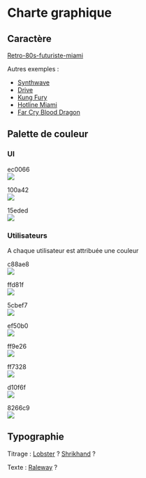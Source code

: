 # Charte graphique

## Caractère

[Retro-80s-futuriste-miami](https://www.google.ch/search?q=miami+retro&safe=off&espv=2&biw=1920&bih=911&source=lnms&tbm=isch&sa=X&ved=0ahUKEwi8vYL485vQAhUBnRoKHUuIAC4Q_AUIBigB#safe=off&tbm=isch&q=miami+retro+80s)

Autres exemples :
* [Synthwave](https://www.google.ch/search?q=hotline+miami&safe=off&espv=2&biw=1920&bih=911&source=lnms&tbm=isch&sa=X&ved=0ahUKEwi4marjjpzQAhXGthoKHcSoAPYQ_AUIBigB#safe=off&tbm=isch&q=synthwave)
* [Drive](https://www.google.ch/search?q=drive+movie&safe=off&source=lnms&tbm=isch&sa=X&ved=0ahUKEwj9x4bNlJzQAhXM0hoKHV9HA2gQ_AUICCgB&biw=1920&bih=911)
* [Kung Fury](https://www.google.ch/search?q=kung+fury&safe=off&source=lnms&tbm=isch&sa=X&ved=0ahUKEwj1tO_QlJzQAhVLVxoKHch_AqMQ_AUICCgB&biw=1920&bih=911)
* [Hotline Miami](https://www.google.ch/search?q=hotline+miami&safe=off&source=lnms&tbm=isch&sa=X&ved=0ahUKEwiUov_ZlJzQAhVEPBoKHXklArwQ_AUICCgB&biw=1920&bih=911)
* [Far Cry Blood Dragon](https://www.google.ch/search?q=far+cry+blood+dragon&safe=off&source=lnms&tbm=isch&sa=X&ved=0ahUKEwjyuOHDsZzQAhWDmBoKHU7TBJEQ_AUICCgB&biw=1920&bih=911)

## Palette de couleur

### UI

ec0066  
![](http://placehold.it/50/ec0066/)

100a42  
![](http://placehold.it/50/100a42/)

15eded  
![](http://placehold.it/50/15eded/)

### Utilisateurs

A chaque utilisateur est attribuée une couleur

c88ae8  
![](http://placehold.it/50/c88ae8/)  

ffd81f  
![](http://placehold.it/50/ffd81f/)  

5cbef7  
![](http://placehold.it/50/5cbef7/)  

ef50b0  
![](http://placehold.it/50/ef50b0/)  

ff9e26  
![](http://placehold.it/50/ff9e26/)  

ff7328  
![](http://placehold.it/50/ff7328/)  

d10f6f  
![](http://placehold.it/50/d10f6f/)  

8266c9  
![](http://placehold.it/50/8266c9/)  


## Typographie

Titrage : [Lobster](https://fonts.google.com/specimen/Lobster) ? [Shrikhand](https://fonts.google.com/specimen/Shrikhand) ?

Texte : [Raleway](https://fonts.google.com/specimen/Raleway) ?
